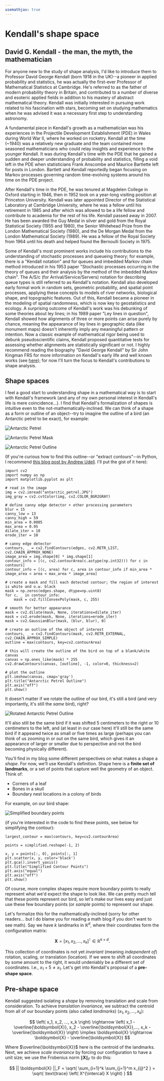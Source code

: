 ```yaml
---
usemathjax: true
---
```

# Kendall's shape space

## David G. Kendall - the man, the myth, the mathematician

For anyone new to the study of shape analysis, I'd like to introduce them to Professor David George Kendall (born 1918 in the UK)--a pioneer in applied probability and statistics, he was actually the first-ever Professor of Mathematical Statistics at Cambridge. He's referred to as the father of modern probability theory in Britain, and contributed to a number of diverse and esoteric applied fields in addition to his mastery of abstract mathematical theory. Kendall was initially interested in pursuing work related to his fascination with stars, becoming set on studying mathematics when he was advised it was a necessary first step to understanding astronomy. 

A fundamental piece in Kendall's growth as a mathematician was his experiences in the Projectile Development Establishment (PDE) in Wales during World War II, where he worked on rocketry. Kendall at the time (~1940) was a relatively new graduate and the team contained more seasoned mathematicians who could relay insights and experience to the younger Kendall. It was during Kendall's time with the PDE that he gained a sudden and deeper understanding of probability and statistics, filling a void left in the PDE when statisticians Frank Anscombe and Maurice Bartlette left for posts in London. Bartlett and Kendall reportedly began focusing on Markov processes governing random time-evolving systems around his time on the PDE project. 

After Kendall's time in the PDE, he was tenured at Magdelen College in Oxford starting in 1946, then in 1952 took on a year-long visiting position at Princeton University. Kendall was later appointed Director of the Statistical Laboratory at Cambridge University, where he was a fellow until his retirement in 1985 and after which was allowed to be a life fellow and contribute to academia for the rest of his life. Kendall passed away in 2007. He has been awarded the Guy Medal in silver and gold from the Royal Statistical Society (1955 and 1980), the Senior Whitehead Prize from the London Mathematical Society (1980), and the De Morgan Medal from the London Mathematical Society (1989). He was a fellow of the Royal Society from 1964 until his death and helped found the Bernoulli Society in 1975. 

Some of Kendall's most prominent works include his contributions to the understanding of stochastic processes and queueing theory; for example, there is a "Kendall notation" and for queues and imbedded Markov chain method introduced in his 1953 paper "Stochastic processes occurring in the theory of queues and their analysis by the method of the imbedded Markov chain". The A/S/c (for Arrival/Service/Servers) notation for describing queue types is still referred to as Kendall's notation. Kendall also developed early formal work in random sets, geometric probability, and spatial point processes, applying these concepts to models of river networks, biological shape, and topographic features. Out of this, Kendall became a pioneer in the modeling of spatial randomness, which is now key to geostatistics and ecology. A surprising outcome of Kendall's work was his debunking of some theories about ley lines; in his 1989 paper "Ley lines in question", Kendall showed how alignments of three or more points can arise purely by chance, meaning the appearance of ley lines in geographic data (like monument maps) doesn't inherently imply any meaningful pattern or intention. Now a classic example of mathematical rigor being used to debunk pseudoscientific claims, Kendall proposed quantitative tests for assessing whether alignments are statistically significant or not. I highly recommend reading the biography "David George Kendall" by Sir John Kingman FRS for more information on Kendall's early life and well known works (see [here](https://royalsocietypublishing.org/doi/10.1098/rsbm.2008.0017)); for now I'll turn the focus to Kendall's contributions to shape analysis. 

## Shape spaces 
I feel a good start to understanding shape in a mathematical way is to start with Kendall's framework (and any of my own personal interest in Kendall's life is mere coincidence...). I find that Kendall's formalization of shapes is intuitive even to the not-mathematically-inclined. We can think of a shape as a form or outline of an object--try to imagine the outline of a bird (an Antarctic petrel to be exact), for example:

![Antarctic Petrel](/assets/antarctic_petrel.JPG)

![Antarctic Petrel Mask](/assets/antarctic_petrel_mask.png)

![Antarctic Petrel Outline](/assets/antarctic_petrel_outline.png)

(If you're curious how to find this outline--or "extract contours"--in Python, I recommend [this blog post by Andrew Udell](https://towardsdatascience.com/background-removal-with-python-b61671d1508a/). I'll put the gist of it here): 

```
import cv2
import numpy as np
import matplotlib.pyplot as plt

# read in the image
img = cv2.imread("antarctic_petrel.JPG")
img_gray = cv2.cvtColor(img, cv2.COLOR_BGR2GRAY)

# define canny edge detector + other processing parameters
blur = 15
canny_low = 13
canny_high = 59
min_area = 0.0005
max_area = 0.95
dilate_iter = 10
erode_iter = 10

# canny edge detector
contours, _ = cv2.findContours(edges, cv2.RETR_LIST, cv2.CHAIN_APPROX_NONE)
image_area = img.shape[0] * img.shape[1]
contour_info = [(c, cv2.contourArea(c.astype(np.int32))) for c in contours]
contour_info = [(c, area) for c, area in contour_info if min_area * image_area < area < max_area * image_area]

# create a mask and fill each detected contour; the region of interest is white and o.w. black
mask = np.zeros(edges.shape, dtype=np.uint8)
for c, _ in contour_info:
    mask = cv2.fillConvexPoly(mask, c, 255)

# smooth for better appearance
mask = cv2.dilate(mask, None, iterations=dilate_iter)
mask = cv2.erode(mask, None, iterations=erode_iter)
mask = cv2.GaussianBlur(mask, (blur, blur), 0)

# create an outline of the object of interest
contours, _ = cv2.findContours(mask, cv2.RETR_EXTERNAL, cv2.CHAIN_APPROX_SIMPLE)
outline = max(contours, key=cv2.contourArea)

# this will create the outline of the bird on top of a blank/white canvas
canvas = np.ones_like(mask) * 255 
cv2.drawContours(canvas, [outline], -1, color=0, thickness=2)

# plot the outline
plt.imshow(canvas, cmap='gray')
plt.title("Antarctic Petrel Outline")
plt.axis("off")
plt.show()
```
It doesn't matter if we rotate the outline of our bird, it's still a bird (and very importantly, it's still the *same* bird), right? 

![Rotated Antarctic Petrel Outline](/assets/rotated_antarctic_petrel_outline.png)

It'll also still be the same bird if it was shifted 5 centimeters to the right or 10 centimeters to the left, and (at least in our case here) it'll still be the same bird if it appeared twice as small or five times as large (perhaps you can think of us zooming in or out on the same bird, which gives it an appearance of larger or smaller due to perspective and not the bird becoming physically different). 

You'll find in my blog some different perspectives on what makes a shape a _shape_. For now, we'll use Kendall's definition. Shape here is a **finite set of landmarks**, or a set of points that capture well the geometry of an object. Think of:

- Corners of a leaf
- Bones in a skull
- Boundary nest locations in a colony of birds

For example, on our bird shape: 

![Simplified boundary points](/assets/simplified_antarctic_petrel_contour_points.png)

(if you're interested in the code to find these points, see below for simplifying the contour): 

```
largest_contour = max(contours, key=cv2.contourArea)

points = simplified.reshape(-1, 2)

x, y = points[:, 0], points[:, 1]
plt.scatter(x, y, color='black')
plt.gca().invert_yaxis() 
plt.title("Simplified Contour Points")
plt.axis("equal")
plt.axis("off")
plt.show()

```

Of course, more complex shapes require more boundary points to really represent what we'd expect the shape to look like. We can pretty much tell that these points represent our bird, so let's make our lives easy and just use these few boundary points (or _sample_ points) to represent our shape.

Let's formalize this for the mathematically-inclined (sorry for other readers... but I do blame you for reading a math blog if you don't want to see math). Say we have $k$ landmarks in $\mathbb{R}^d$, where their coordinates form the configuration matrix:

$$
\boldsymbol{X} = \left[x_1, x_2, ..., x_k\right]^{\intercal} \in \mathbb{R}^{k\times{d}}.
$$

This collection of coordinates is not yet _invariant_ (meaning _independent of_) rotation, scaling, or translation (location). If we were to shift all coordinates by some amount to the right, it would undeniably be a different set of coordinates. I.e., $x_1 + 5 \neq x_1$. Let's get into Kendall's proposal of a **pre-shape space**. 

## Pre-shape space

Kendall suggested isolating a _shape_ by removing translation and scale from consideration. To achieve _translation invariance_, we subtract the centroid from all of our boundary points (also called _landmarks_) $\left( x_1, x_2,...,x_k \right)$:

$$
\left( x_1, x_2, ..., x_k \right) \rightarrow \left( x_1 - \overline{\boldsymbol{X}}, x_2 - \overline{\boldsymbol{X}},..., x_k - \overline{\boldsymbol{X}} \right) \implies \boldsymbol{X} \rightarrow \boldsymbol{X} - \overline{\boldsymbol{X}}
$$

Where $\overline{\boldsymbol{X}}$ here is the centroid of the landmarks. Next, we achieve _scale invariance_ by forcing our configuration to have a unit size; we use the Frobenius norm $\|\boldsymbol{X}\|_F$ to do this:


$$
|| \boldsymbol{X} ||_F = \sqrt{ \sum_{i=1}^k \sum_{j=1}^m x_{ij}^2 } = \sqrt{ \text{trace} \left( X^{\intercal} X \right) }
$$
